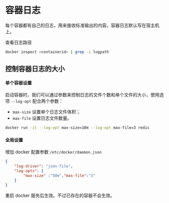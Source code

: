 # 容器日志

每个容器都有自己的日志，用来接收标准输出的内容，容器日志默认写在宿主机上。

查看日志路径

~~~bash
docker inspect <containerid> | grep -i logpath
~~~



## 控制容器日志的大小

#### 单个容器设置

启动容器时，我们可以通过参数来控制日志的文件个数和单个文件的大小，使用选项 `--log-opt` 配合两个参数：

- `max-size` 设置单个日志文件体积；
- `max-file` 设置日志文件数量。

~~~bash
docker run -it --log-opt max-size=10m --log-opt max-file=3 redis
~~~



#### 全局设置

增加 docker 配置参数 `/etc/docker/daemon.json`

~~~json
{
    "log-driver": "json-file",
    "log-opts": {
        "max-size" :"50m","max-file":"3"
    }
}
~~~

重启 docker 服务后生效。不过已存在的容器不会生效。